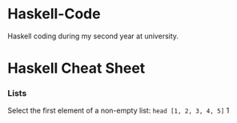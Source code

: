 # Haskell-Code

Haskell coding during my second year at university.

# Haskell Cheat Sheet

### Lists

Select the first element of a non-empty list:
  `head [1, 2, 3, 4, 5]`
   1
